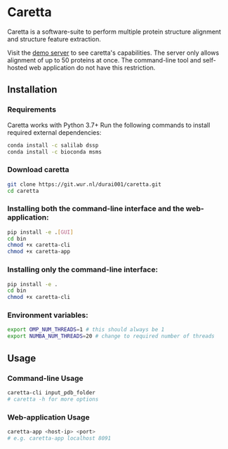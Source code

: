 # Caretta

Caretta is a software-suite to perform multiple protein structure alignment and structure feature extraction.

Visit the [demo server](http://bioinformatics.nl/caretta) to see caretta's capabilities. The server only allows alignment of up to 50 proteins at once.
The command-line tool and self-hosted web application do not have this restriction.

## Installation

### Requirements
Caretta works with Python 3.7+
Run the following commands to install required external dependencies:
```bash
conda install -c salilab dssp
conda install -c bioconda msms
```

### Download caretta
```bash
git clone https://git.wur.nl/durai001/caretta.git
cd caretta
```

### Installing both the command-line interface and the web-application:
```bash
pip install -e .[GUI]
cd bin
chmod +x caretta-cli
chmod +x caretta-app
```

### Installing only the command-line interface:
```bash
pip install -e .
cd bin
chmod +x caretta-cli
```

### Environment variables:
```bash
export OMP_NUM_THREADS=1 # this should always be 1
export NUMBA_NUM_THREADS=20 # change to required number of threads
```

## Usage

### Command-line Usage

```bash
caretta-cli input_pdb_folder
# caretta -h for more options
```

### Web-application Usage

```bash
caretta-app <host-ip> <port> 
# e.g. caretta-app localhost 8091
```
